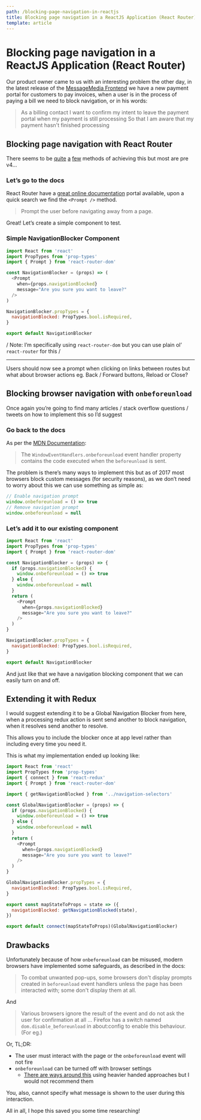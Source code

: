 ```yaml
---
path: /blocking-page-navigation-in-reactjs
title: Blocking page navigation in a ReactJS Application (React Router)
template: article
---
```

# Blocking page navigation in a ReactJS Application (React Router)

Our product owner came to us with an interesting problem the other day, in the latest release of the [MessageMedia Frontend](https://hub.messagemedia.com) we have a new payment portal for customers to pay invoices, when a user is in the process of paying a bill we need to block navigation, or in his words:

> As a billing contact
> I want to confirm my intent to leave the payment portal when my payment is still processing
> So that I am aware that my payment hasn't finished processing

## Blocking page navigation with React Router

There seems to be [quite](https://github.com/ReactTraining/react-router/issues/4635) [a](https://github.com/ReactTraining/react-router/issues/2106) [few](https://github.com/a-axton/react-router-confirm-navigation) methods of achieving this but most are pre v4…

### Let’s go to the docs

React Router have a [great online documentation](https://reacttraining.com/react-router/core/guides/philosophy) portal available, upon a quick search we find the `<Prompt />` method.

> Prompt the user before navigating away from a page.

Great! Let’s create a simple component to test.

### Simple NavigationBlocker Component

```javascript
import React from 'react'
import PropTypes from 'prop-types'
import { Prompt } from 'react-router-dom'

const NavigationBlocker = (props) => (
  <Prompt
    when={props.navigationBlocked}
    message="Are you sure you want to leave?"
  />
)

NavigationBlocker.propTypes = {
  navigationBlocked: PropTypes.bool.isRequired,
}

export default NavigationBlocker
```

/ Note: I’m specifically using `react-router-dom` but you can use plain ol’ `react-router` for this /

---
Users should now see a prompt when clicking on links between routes but what about browser actions eg. Back / Forward buttons, Reload or Close?

## Blocking browser navigation with `onbeforeunload`

Once again you’re going to find many articles / stack overflow questions / tweets on how to implement this so I’d suggest

### Go back to the docs

As per the [MDN Documentation](https://developer.mozilla.org/en-US/docs/Web/API/WindowEventHandlers/onbeforeunload):

> The `WindowEventHandlers.onbeforeunload` event handler property contains the code executed when the `beforeunload` is sent.

The problem is there’s many ways to implement this but as of 2017 most browsers block custom messages (for security reasons), as we don’t need to worry about this we can use something as simple as:

```javascript
// Enable navigation prompt
window.onbeforeunload = () => true
// Remove navigation prompt
window.onbeforeunload = null
```

### Let’s add it to our existing component

```javascript
import React from 'react'
import PropTypes from 'prop-types'
import { Prompt } from 'react-router-dom'

const NavigationBlocker = (props) => {
  if (props.navigationBlocked) {
    window.onbeforeunload = () => true
  } else {
    window.onbeforeunload = null
  }
  return (
    <Prompt
      when={props.navigationBlocked}
      message="Are you sure you want to leave?"
    />
  )
}

NavigationBlocker.propTypes = {
  navigationBlocked: PropTypes.bool.isRequired,
}

export default NavigationBlocker
```

And just like that we have a navigation blocking component that we can easily turn on and off.

## Extending it with Redux

I would suggest extending it to be a Global Navigation Blocker from here, when a processing redux action is sent send another to block navigation, when it resolves send another to resolve.

This allows you to include the blocker once at app level rather than including every time you need it.

This is what my implementation ended up looking like:

```javascript
import React from 'react'
import PropTypes from 'prop-types'
import { connect } from 'react-redux'
import { Prompt } from 'react-router-dom'

import { getNavigationBlocked } from '../navigation-selectors'

const GlobalNavigationBlocker = (props) => {
  if (props.navigationBlocked) {
    window.onbeforeunload = () => true
  } else {
    window.onbeforeunload = null
  }
  return (
    <Prompt
      when={props.navigationBlocked}
      message="Are you sure you want to leave?"
    />
  )
}

GlobalNavigationBlocker.propTypes = {
  navigationBlocked: PropTypes.bool.isRequired,
}

export const mapStateToProps = state => ({
  navigationBlocked: getNavigationBlocked(state),
})

export default connect(mapStateToProps)(GlobalNavigationBlocker)
```

## Drawbacks

Unfortunately because of how `onbeforeunload` can be misused, modern browsers have implemented some safeguards, as described in the docs:

> To combat unwanted pop-ups, some browsers don't display prompts created in `beforeunload` event handlers unless the page has been interacted with; some don't display them at all.

And

> Various browsers ignore the result of the event and do not ask the user for confirmation at all …  Firefox has a switch named `dom.disable_beforeunload` in about:config to enable this behaviour. (For eg.)

Or, TL;DR:

* The user must interact with the page or the `onbeforeunload` event will not fire
* `onbeforeunload` can be turned off with browser settings
  * [There are ways around this](https://stackoverflow.com/a/18115932) using heavier handed approaches but I would not recommend them

You, also, cannot specify what message is shown to the user during this interaction.

All in all, I hope this saved you some time researching!